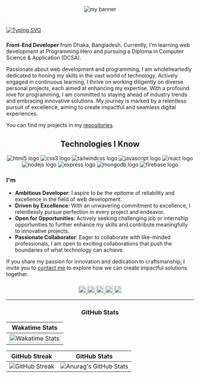 <p align="center">
  <img src="https://i.postimg.cc/T1TkbmfX/Make-your-README-1.png" alt="my banner">
</p>


#
[![Typing SVG](https://readme-typing-svg.demolab.com?font=Montserrat&size=32&duration=4000&pause=2000&color=3CD7A1&width=500&height=50&lines=Nasim+Ahamed+Rifat)](https://github.com/nasimrifat101)


###


<p align="left"><strong>Front-End Developer</strong> from Dhaka, Bangladesh. Currently, I'm learning web development at Programming Hero and pursuing a Diploma in Computer Science & Application (DCSA).</p>



<p align="left">Passionate about web development and programming, I am wholeheartedly dedicated to honing my skills in the vast world of technology. Actively engaged in continuous learning, I thrive on working diligently on diverse personal projects, each aimed at enhancing my expertise. With a profound love for programming, I am committed to staying ahead of industry trends and embracing innovative solutions. My journey is marked by a relentless pursuit of excellence, aiming to create impactful and seamless digital experiences.</p>

<p align="left">You can find my projects in my <a href="https://github.com/nasimrifat101?tab=repositories">repositories</a>.</p>

###

<h2 align="middle">Technologies I Know</h2>

<div align="middle">
  <img src="https://img.shields.io/badge/HTML5-E34F26?logo=html5&logoColor=white&style=for-the-badge" alt="html5 logo"  />
 
  <img src="https://img.shields.io/badge/CSS3-1572B6?logo=css3&logoColor=white&style=for-the-badge" alt="css3 logo"  />

  <img src="https://img.shields.io/badge/Tailwind CSS-06B6D4?logo=tailwindcss&logoColor=black&style=for-the-badge" alt="tailwindcss logo"  />
 
  <img src="https://img.shields.io/badge/JavaScript-F7DF1E?logo=javascript&logoColor=black&style=for-the-badge"  alt="javascript logo"  />
 
  <img src="https://img.shields.io/badge/React-61DAFB?logo=react&logoColor=black&style=for-the-badge" alt="react logo"  />
 
  <img src="https://img.shields.io/badge/Node.js-339933?logo=nodedotjs&logoColor=white&style=for-the-badge" alt="nodejs logo"  />
 
  <img src="https://img.shields.io/badge/Express-000000?logo=express&logoColor=white&style=for-the-badge" alt="express logo"  />

  <img src="https://img.shields.io/badge/MongoDB-47A248?logo=mongodb&logoColor=white&style=for-the-badge" alt="mongodb logo"  />

  <img src="https://img.shields.io/badge/Firebase-FFCA28?logo=firebase&logoColor=black&style=for-the-badge"  alt="firebase logo"  />
</div>



<h3 align="left">I'm</h3>



- **Ambitious Developer**: I aspire to be the epitome of reliability and excellence in the field of web development.
- **Driven by Excellence**: With an unwavering commitment to excellence, I relentlessly pursue perfection in every project and endeavor.
- **Open for Opportunities**: Actively seeking challenging job or internship opportunities to further enhance my skills and contribute meaningfully to innovative projects.
- **Passionate Collaborator**: Eager to collaborate with like-minded professionals, I am open to exciting collaborations that push the boundaries of what technology can achieve.
  
If you share my passion for innovation and dedication to craftsmanship, I invite you to [contact me](mailto:nasimrifat101@gmail.com) to explore how we can create impactful solutions together.

###

<div align="center">
  <a href="https://www.linkedin.com/in/nasimrifat10/" target="_blank">
    <img src="https://img.shields.io/static/v1?message=LinkedIn&logo=linkedin&label=&color=0077B5&logoColor=white&labelColor=&style=for-the-badge" height="20" alt="linkedin logo"  />
  </a>
  <a href="https://twitter.com/nasimrifat10" target="_blank">
    <img src="https://img.shields.io/static/v1?message=Twitter&logo=twitter&label=&color=1DA1F2&logoColor=white&labelColor=&style=for-the-badge" height="20" alt="twitter logo"  />
  </a>
  <a href="https://www.facebook.com/OMA.RIFAT" target="_blank">
    <img src="https://img.shields.io/static/v1?message=Facebook&logo=facebook&label=&color=1877F2&logoColor=white&labelColor=&style=for-the-badge" height="20" alt="facebook logo"  />
  </a>
  <a href="https://instagram.com/nasimrifat10" target="_blank">
    <img src="https://img.shields.io/static/v1?message=Instagram&logo=instagram&label=&color=E4405F&logoColor=white&labelColor=&style=for-the-badge" height="20" alt="instagram logo"  />
  </a>
  <a href="mailto:nasimrifat101@gmail.com" target="_blank">
    <img src="https://img.shields.io/static/v1?message=Gmail&logo=gmail&label=&color=D14836&logoColor=white&labelColor=&style=for-the-badge" height="20" alt="gmail logo"  />
  </a>
</div>


---


<div align="center">

### GitHub Stats



<div align="center">

| Wakatime Stats |
| --- |
| <img width="100%" src="https://github-readme-stats.vercel.app/api/wakatime?username=nasimrifat101&layout=compact&theme=radical&count_private=true" alt="Wakatime Stats"> |

| GitHub Streak | GitHub Stats |
| --- | --- |
| ![GitHub Streak](https://github-readme-streak-stats.herokuapp.com?user=nasimrifat101&count_private=true&theme=radical&date_format=j%20M%5B%20Y%5D&mode=weekly) | ![Anurag's GitHub Stats](https://github-readme-stats.vercel.app/api?username=nasimrifat101&show_icons=true&theme=radical) |

</div>





